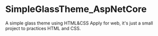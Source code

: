 # SimpleGlassTheme_AspNetCore
 A simple glass theme using HTML&CSS
 Apply for web, it's just a small project to practices HTML and CSS.